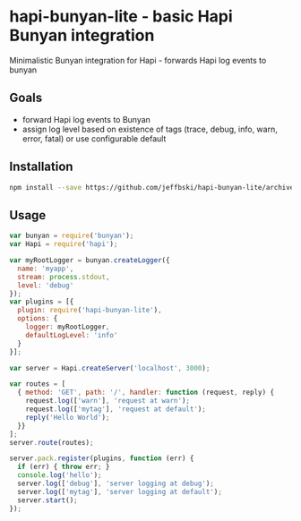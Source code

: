# hapi-bunyan-lite - basic Hapi Bunyan integration

Minimalistic Bunyan integration for Hapi - forwards Hapi log events to bunyan

## Goals

 - forward Hapi log events to Bunyan
 - assign log level based on existence of tags (trace, debug, info, warn, error, fatal) or use configurable default

## Installation

```bash
npm install --save https://github.com/jeffbski/hapi-bunyan-lite/archive/v0.0.2.tar.gz
```

## Usage

```javascript
var bunyan = require('bunyan');
var Hapi = require('hapi');

var myRootLogger = bunyan.createLogger({
  name: 'myapp',
  stream: process.stdout,
  level: 'debug'
});
var plugins = [{
  plugin: require('hapi-bunyan-lite'),
  options: {
    logger: myRootLogger,
    defaultLogLevel: 'info'
  }
}];

var server = Hapi.createServer('localhost', 3000);

var routes = [
  { method: 'GET', path: '/', handler: function (request, reply) {
    request.log(['warn'], 'request at warn');
    request.log(['mytag'], 'request at default');
    reply('Hello World');
  }}
];
server.route(routes);

server.pack.register(plugins, function (err) {
  if (err) { throw err; }
  console.log('hello');
  server.log(['debug'], 'server logging at debug');
  server.log(['mytag'], 'server logging at default');
  server.start();
});
```
